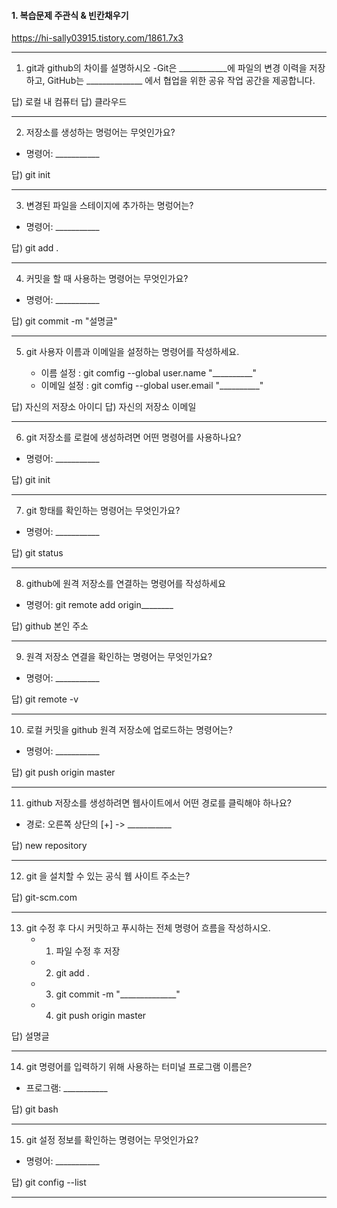 
#### 1. 복습문제  주관식 & 빈칸채우기

https://hi-sally03915.tistory.com/1861.7x3

---
1. git과 github의 차이를 설명하시오
    -Git은 ____________에 파일의 변경 이력을 저장하고, 
    GitHub는 ______________ 에서 협업을 위한 공유 작업 공간을 제공합니다.

답) 로컬 내 컴퓨터
답) 클라우드

---
2. 저장소를 생성하는 명렁어는 무엇인가요?
 - 명령어: ___________

답) git init

---
3. 변경된 파일을 스테이지에 추가하는 명렁어는?
 - 명령어: ___________

답) git add . 

---
4. 커밋을 할 때 사용하는 명령어는 무엇인가요?
 - 명령어: ___________

답) git commit -m "설명글" 

---
5. git 사용자 이름과 이메일을 설정하는 명령어를 작성하세요.

    - 이름 설정 :  git comfig --global user.name "__________"
    - 이메일 설정 :  git comfig --global user.email "__________"

답) 자신의 저장소 아이디
답) 자신의 저장소 이메일

---
6. git 저장소를 로컬에 생성하려면 어떤 명령어를 사용하나요?
 - 명령어: ___________

답) git init

---
7. git 항태를 확인하는 명령어는 무엇인가요?
 - 명령어: ___________

답) git status

---
8. github에 원격 저장소를 연결하는 명령어를 작성하세요
 - 명령어: git remote add origin________

답) github 본인 주소

---
9. 원격 저장소 연결을 확인하는 명령어는 무엇인가요?
 - 명령어: ___________

답) git remote -v

---
10. 로컬 커밋을 github 원격 저장소에 업로드하는 명령어는?
 - 명령어: ___________

답) git push origin master

---
11. github 저장소를 생성하려면 웹사이트에서 어떤 경로를 클릭해야 하나요?
 - 경로: 오른쪽 상단의 [+] -> ___________

답) new repository

---
12. git 을 설치할 수 있는 공식 웹 사이트 주소는?

답) git-scm.com

---
13. git 수정 후 다시 커밋하고 푸시하는 전체 명령어 흐름을 작성하시오.
    - 1) 파일 수정 후 저장
    - 2) git add .
    - 3) git commit -m "______________"
    - 4) git push origin master

답) 설명글

---
14. git 명령어를 입력하기 위해 사용하는 터미널 프로그램 이름은?
 - 프로그램: ___________

답) git bash

---
15. git 설정 정보를 확인하는 명령어는 무엇인가요?
 - 명령어: ___________

답) git config --list

---